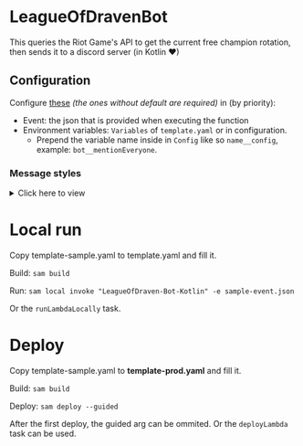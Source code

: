 # LeagueOfDravenBot
This queries the Riot Game's API to get the current free champion rotation, then sends it to a discord server (in Kotlin ❤)

## Configuration

Configure [these](src/main/kotlin/me/l3n/bot/discord/model/Config.kt) _(the ones without default are required)_ in (by priority):
  - Event: the json that is provided when executing the function
  - Environment variables: `Variables` of `template.yaml` or in configuration.
    - Prepend the variable name inside in `Config` like so `name__config`, example: `bot__mentionEveryone`.

### Message styles
<details>
<summary>Click here to view</summary>

_EmojisOnOwnLine_

![EmojisOnOwnLine](imgs/EmojisOnOwnLine.png)

_SameLine_

![SameLine](imgs/SameLine.png)

_SeparateLines_

![SeparateLines](imgs/SeparateLines.png)

_EmojisOnly_

![EmojisOnly](imgs/EmojisOnly.png)
</details>

# Local run

Copy template-sample.yaml to template.yaml and fill it.

Build: `sam build`

Run: `sam local invoke "LeagueOfDraven-Bot-Kotlin" -e sample-event.json`

Or the `runLambdaLocally` task.

# Deploy

Copy template-sample.yaml to **template-prod.yaml** and fill it.

Build: `sam build`

Deploy: `sam deploy --guided`

After the first deploy, the guided arg can be ommited.
Or the `deployLambda` task can be used.
